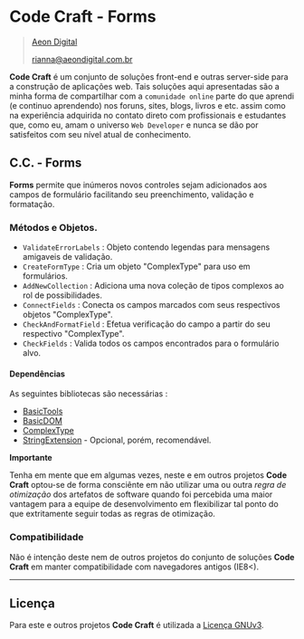  Code Craft - Forms
====================

> [Aeon Digital](http://www.aeondigital.com.br)
>
> rianna@aeondigital.com.br


**Code Craft** é um conjunto de soluções front-end e outras server-side para a construção de aplicações web.
Tais soluções aqui apresentadas são a minha forma de compartilhar com a `comunidade online` parte do que aprendi 
(e continuo aprendendo) nos foruns, sites, blogs, livros e etc. assim como na experiência adquirida no contato
direto com profissionais e estudantes que, como eu, amam o universo `Web Developer` e nunca se dão por satisfeitos 
com seu nível atual de conhecimento.


## C.C. - Forms

**Forms** permite que inúmeros novos controles sejam adicionados aos campos de formulário
facilitando seu preenchimento, validação e formatação.



### Métodos e Objetos.

* `ValidateErrorLabels`         : Objeto contendo legendas para mensagens amigaveis de validação.
* `CreateFormType`              : Cria um objeto "ComplexType" para uso em formulários.
* `AddNewCollection`            : Adiciona uma nova coleção de tipos complexos ao rol de possibilidades.
* `ConnectFields`               : Conecta os campos marcados com seus respectivos objetos "ComplexType".
* `CheckAndFormatField`         : Efetua verificação do campo a partir do seu respectivo "ComplexType".
* `CheckFields`                 : Valida todos os campos encontrados para o formulário alvo.


#### Dependências

As seguintes bibliotecas são necessárias :

* [BasicTools](http://github.com/AeonDigital/Code-Craft-js_BasicTools)
* [BasicDOM](http://github.com/AeonDigital/Code-Craft-js_BasicDOM)
* [ComplexType](http://github.com/AeonDigital/Code-Craft-js_ComplexType)
* [StringExtension](http://github.com/AeonDigital/Code-Craft-js_StringExtension) - Opcional, porém, recomendável.


**Importante**

Tenha em mente que em algumas vezes, neste e em outros projetos **Code Craft** optou-se de forma consciênte em 
não utilizar uma ou outra *regra de otimização* dos artefatos de software quando foi percebida uma maior vantagem para
a equipe de desenvolvimento em flexibilizar tal ponto do que extritamente seguir todas as regras de otimização.


### Compatibilidade

Não é intenção deste nem de outros projetos do conjunto de soluções **Code Craft** em manter 
compatibilidade com navegadores antigos (IE8<).


________________________________________________________________________________________________________________________



## Licença

Para este e outros projetos **Code Craft** é utilizada a [Licença GNUv3](LICENCE.md).
